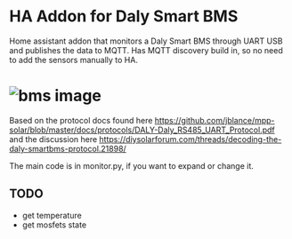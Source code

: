 # HA Addon for Daly Smart BMS
Home assistant addon that monitors a Daly Smart BMS through UART USB and publishes the data to MQTT. Has MQTT discovery build in, so no need to add the sensors manually to HA.

# ![bms image](https://sc01.alicdn.com/kf/H357b7272ba0344eabd0c33c20101d0c7N.jpg)

Based on the protocol docs found here https://github.com/jblance/mpp-solar/blob/master/docs/protocols/DALY-Daly_RS485_UART_Protocol.pdf and the discussion here https://diysolarforum.com/threads/decoding-the-daly-smartbms-protocol.21898/


The main code is in monitor.py, if you want to expand or change it.

## TODO
- get temperature
- get mosfets state